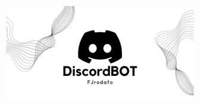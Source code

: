 <picture>
    <source media="(prefers-color-scheme: dark)" srcset="https://raw.githubusercontent.com/FJrodafo/DiscordBOT/main/Assets/Banner/Dark.png">
    <img alt="DiscordBOT" src="https://raw.githubusercontent.com/FJrodafo/DiscordBOT/main/Assets/Banner/Light.png">
</picture>